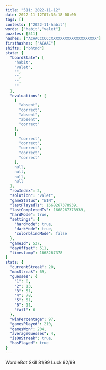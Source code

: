 ```yaml
---
title: "511: 2022-11-12"
date: 2022-11-12T07:36:18-08:00
tags: []
contests: ["2022-11-habit"]
words: ["habit","valet"]
puzzles: [511]
hashes: ["ACAACCCCCCXXXXXXXXXXXXXXXXXXXX"]
firsthashes: ["ACAAC"]
shifts: ["bhtnd"]
state: {
  "boardState": [
    "habit",
    "valet",
    "",
    "",
    "",
    ""
  ],
  "evaluations": [
    [
      "absent",
      "correct",
      "absent",
      "absent",
      "correct"
    ],
    [
      "correct",
      "correct",
      "correct",
      "correct",
      "correct"
    ],
    null,
    null,
    null,
    null
  ],
  "rowIndex": 2,
  "solution": "valet",
  "gameStatus": "WIN",
  "lastPlayedTs": 1668267378939,
  "lastCompletedTs": 1668267378939,
  "hardMode": true,
  "settings": {
    "hardMode": true,
    "darkMode": true,
    "colorblindMode": false
  },
  "gameId": 537,
  "dayOffset": 511,
  "timestamp": 1668267378
}
stats: {
  "currentStreak": 20,
  "maxStreak": 69,
  "guesses": {
    "1": 0,
    "2": 13,
    "3": 51,
    "4": 78,
    "5": 51,
    "6": 11,
    "fail": 6
  },
  "winPercentage": 97,
  "gamesPlayed": 210,
  "gamesWon": 204,
  "averageGuesses": 4,
  "isOnStreak": true,
  "hasPlayed": true
}
---
```

<!-- more -->
WordleBot
Skill 81/99
Luck 92/99
